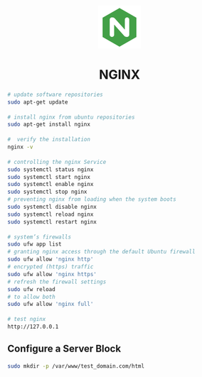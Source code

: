 <div align="center">
  <a href="https://www.nginx.com/">
    <img alt="nginx" src="../logos/nginx.png"/>
  </a>
  <h1>NGINX</h1>
</div>

```sh
# update software repositories
sudo apt-get update

# install nginx from ubuntu repositories
sudo apt-get install nginx

#  verify the installation
nginx -v

# controlling the nginx Service
sudo systemctl status nginx
sudo systemctl start nginx
sudo systemctl enable nginx
sudo systemctl stop nginx
# preventing nginx from loading when the system boots
sudo systemctl disable nginx
sudo systemctl reload nginx
sudo systemctl restart nginx

# system’s firewalls
sudo ufw app list
# granting nginx access through the default Ubuntu firewall
sudo ufw allow 'nginx http'
# encrypted (https) traffic
sudo ufw allow 'nginx https'
# refresh the firewall settings
sudo ufw reload
# to allow both
sudo ufw allow 'nginx full'

# test nginx
http://127.0.0.1
```

## Configure a Server Block

```sh
sudo mkdir -p /var/www/test_domain.com/html
```

